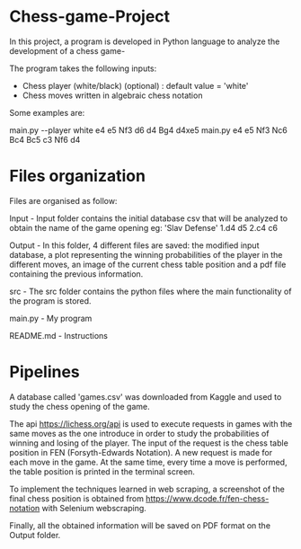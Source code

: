 # Chess-game-Project

In this project, a program is developed in Python language to analyze the development of a chess game-

The program takes the following inputs:

- Chess player (white/black) (optional) : default value = 'white'
- Chess moves written in algebraic chess notation 

Some examples are:

main.py --player white e4 e5 Nf3 d6 d4 Bg4 d4xe5
main.py e4 e5 Nf3 Nc6 Bc4 Bc5 c3 Nf6 d4


# Files organization

Files are organised as follow:

Input - Input folder contains the initial database csv that will be analyzed to obtain the name of the game opening eg: 'Slav Defense' 1.d4 d5 2.c4 c6

Output - In this folder, 4 different files are saved: the modified input database, a plot representing the winning probabilities of the player in the different moves, an image of the current chess table position and a pdf file containing the previous information.

src - The src folder contains the python files where the main functionality of the program is stored.

main.py - My program

README.md - Instructions

# Pipelines

A database called 'games.csv' was downloaded from Kaggle and used to study the chess opening of the game.

The api https://lichess.org/api is used to execute requests in games with the same moves as the one introduce in order to study the probabilities of winning and losing of the player. The input of the request is the chess table position in FEN (Forsyth-Edwards Notation). A new request is made for each move in the game. At the same time, every time a move is performed, the table position is printed in the terminal screen.

To implement the techniques learned in web scraping, a screenshot of the final chess position is obtained from  https://www.dcode.fr/fen-chess-notation with Selenium webscraping.

Finally, all the obtained information will be saved on PDF format on the Output folder.
